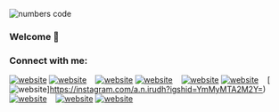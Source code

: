 ![numbers code](https://user-images.githubusercontent.com/104290279/189412354-2a1756df-9440-4211-b6ca-3caca8b72e0a.gif)

### Welcome 👋

### Connect with me:

[![website](./img/globe-light.svg)](https://codestackr.com#gh-light-moe-only)
[![website](./img/globe-dark.svg)](https://codestackr.com#gh-dark-moe-only)
&nbsp;&nbsp;
[![website](./img/youtube-light.svg)](https://youtube.com/playlist?list=PLBeSBEqIGL2whBtcNjqzMiiOVBAUadDD5)
[![website](./img/youtube-dark.svg)](https://youtube.com/playlist?list=PLBeSBEqIGL2whBtcNjqzMiiOVBAUadDD5)
&nbsp;&nbsp;
[![website](./img/linkedin-light.svg)](https://www.linkedin.com/in/anirudh-gattu-802629186)
[![website](./img/linkedin-dark.svg)](https://www.linkedin.com/in/anirudh-gattu-802629186)
&nbsp;&nbsp;
[![website](./img/instagram-light.svg)]https://instagram.com/a.n.irudh?igshid=YmMyMTA2M2Y=)
[![website](./img/instagram-dark.svg)](https://instagram.com/a.n.irudh?igshid=YmMyMTA2M2Y=)
&nbsp;&nbsp;
[![website](./img/twitter-light.svg)](https://vs.co/ib4winot)
[![website](./img/twitter-dark.svg)](https://vs.co/ib4winot)
&nbsp;&nbsp;



